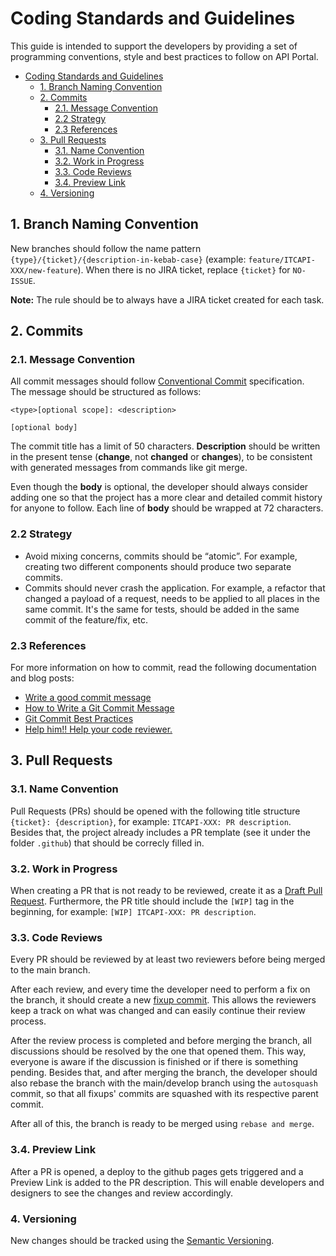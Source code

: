 # Coding Standards and Guidelines

This guide is intended to support the developers by providing a set of programming conventions, style and best practices to follow on API Portal.

- [Coding Standards and Guidelines](#coding-standards-and-guidelines)
  - [1. Branch Naming Convention](#1-branch-naming-convention)
  - [2. Commits](#2-commits)
    - [2.1. Message Convention](#21-message-convention)
    - [2.2 Strategy](#22-strategy)
    - [2.3 References](#23-references)
  - [3. Pull Requests](#3-pull-requests)
    - [3.1. Name Convention](#31-name-convention)
    - [3.2. Work in Progress](#32-work-in-progress)
    - [3.3. Code Reviews](#33-code-reviews)
    - [3.4. Preview Link](#34-preview-link)
  - [4. Versioning](#4-versioning)

## 1. Branch Naming Convention

New branches should follow the name pattern `{type}/{ticket}/{description-in-kebab-case}` (example: `feature/ITCAPI-XXX/new-feature`). When there is no JIRA ticket, replace `{ticket}` for `NO-ISSUE`.

**Note:** The rule should be to always have a JIRA ticket created for each task.

## 2. Commits

### 2.1. Message Convention

All commit messages should follow [Conventional Commit](https://www.conventionalcommits.org/en/v1.0.0/) specification.  
The message should be structured as follows:

```
<type>[optional scope]: <description>

[optional body]
```

The commit title has a limit of 50 characters. **Description** should be written in the present tense (**change**, not **changed** or **changes**), to be consistent with generated messages from commands like git merge.

Even though the **body** is optional, the developer should always consider adding one so that the project has a more clear and detailed commit history for anyone to follow. Each line of **body** should be wrapped at 72 characters.

### 2.2 Strategy 

- Avoid mixing concerns, commits should be “atomic”. For example, creating two different components should produce two separate commits. 
- Commits should never crash the application. For example, a refactor that changed a payload of a request, needs to be applied to all places in the same commit. It's the same for tests, should be added in the same commit of the feature/fix, etc.

### 2.3 References

For more information on how to commit, read the following documentation and blog posts:

- [Write a good commit message](https://con.t3.daimlertruck.com/display/TDH/Write+a+good+commit+message)
- [How to Write a Git Commit Message](https://cbea.ms/git-commit/)
- [Git Commit Best Practices](https://gist.github.com/luismts/495d982e8c5b1a0ced4a57cf3d93cf60)
- [Help him!! Help your code reviewer.](https://leidsoncruz.github.io/post/help-him-help-your-code-reviewer/)

## 3. Pull Requests

### 3.1. Name Convention

Pull Requests (PRs) should be opened with the following title structure `{ticket}: {description}`, for example: `ITCAPI-XXX: PR description`.   
Besides that, the project already includes a PR template (see it under the folder `.github`) that should be correcly filled in. 

### 3.2. Work in Progress

When creating a PR that is not ready to be reviewed, create it as a [Draft Pull Request](https://github.blog/2019-02-14-introducing-draft-pull-requests/). Furthermore, the PR title should include the `[WIP]` tag in the beginning, for example: `[WIP] ITCAPI-XXX: PR description`.

### 3.3. Code Reviews

Every PR should be reviewed by at least two reviewers before being merged to the main branch.   

After each review, and every time the developer need to perform a fix on the branch, it should create a new [fixup commit](https://git-scm.com/docs/git-commit#Documentation/git-commit.txt---fixupamendrewordltcommitgt). This allows the reviewers keep a track on what was changed and can easily continue their review process.  

After the review process is completed and before merging the branch, all discussions should be resolved by the one that opened them. This way, everyone is aware if the discussion is finished or if there is something pending. Besides that, and after merging the branch, the developer should also rebase the branch with the main/develop branch using the `autosquash` commit, so that all fixups' commits are squashed with its respective parent commit.

After all of this, the branch is ready to be merged using `rebase and merge`.

### 3.4. Preview Link

After a PR is opened, a deploy to the github pages gets triggered and a Preview Link is added to the PR description. This will enable developers and designers to see the changes and review accordingly. 

### 4. Versioning

New changes should be tracked using the [Semantic Versioning](https://semver.org/).